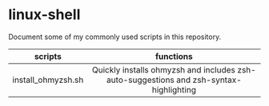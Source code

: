 # linux-shell

Document some of my commonly used scripts in this repository.

| scripts | functions |
| :--: | :--: |
| install_ohmyzsh.sh | Quickly installs ohmyzsh and includes zsh-auto-suggestions and zsh-syntax-highlighting |